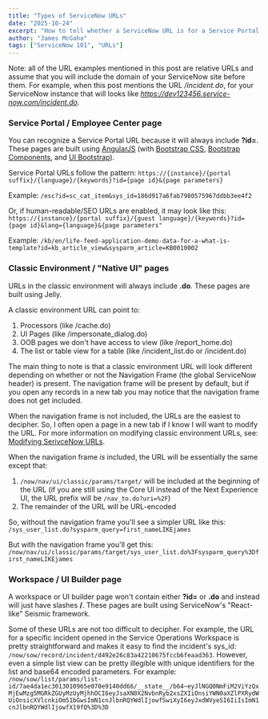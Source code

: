 ```yaml
---
title: "Types of ServiceNow URLs"
date: "2025-10-24"
excerpt: "How to tell whether a ServiceNow URL is for a Service Portal, Classic Environment, or Workspace page."
author: "James McGaha"
tags: ["ServiceNow 101", "URLs"]
---
```

Note: all of the URL examples mentioned in this post are relative URLs and assume that you will include the domain of your ServiceNow site before them. For example, when this post mentions the URL */incident.do*, for your ServiceNow instance that will looks like *https://dev123456.service-now.com/incident.do*.
### Service Portal / Employee Center page
You can recognize a Service Portal URL because it will always include **?id=**. These pages are built using [AngularJS](https://code.angularjs.org/1.5.9/docs/api) (with [Bootstrap CSS](https://getbootstrap.com/docs/3.3/css/), [Bootstrap Components](https://getbootstrap.com/docs/3.3/components/), and [UI Bootstrap](https://angular-ui.github.io/bootstrap/versioned-docs/1.2.5/)).

Service Portal URLs follow the pattern:
`https://{instance}/{portal suffix}/{language}/{keywords}?id={page id}&{page parameters}`

Example: `/esc?id=sc_cat_item&sys_id=186d917a6fab7980575967ddbb3ee4f2`

Or, if human-readable/SEO URLs are enabled, it may look like this:
`https://{instance}/{portal suffix}/{guest language}/{keywords}?id={page id}&lang={language}&{page parameters"`

Example: `/kb/en/life-feed-application-demo-data-for-a-what-is-template?id=kb_article_view&sysparm_article=KB0010002`
### Classic Environment / "Native UI" pages
URLs in the classic environment will always include **.do**. These pages are built using Jelly.

A classic environment URL can point to:
1. Processors (like /cache.do)
2. UI Pages (like /impersonate_dialog.do)
3. OOB pages we don't have access to view (like /report_home.do)
4. The list or table view for a table (like /incident_list.do or /incident.do)

The main thing to note is that a classic environment URL will look different depending on whether or not the Navigation Frame (the global ServiceNow header) is present. The navigation frame will be present by default, but if you open any records in a new tab you may notice that the navigation frame does not get included.

When the navigation frame is not included, the URLs are the easiest to decipher. So, I often open a page in a new tab if I know I will want to modify the URL. For more information on modifying classic environment URLs, see: [Modifying SerivceNow URLs](modifying-servicenow-urls.html).

When the navigation frame *is* included, the URL will be essentially the same except that:
1. `/now/nav/ui/classic/params/target/` will be included at the beginning of the URL (if you are still using the Core UI instead of the Next Experience UI, the URL prefix will be `/nav_to.do?uri=%2F`)
2. The remainder of the URL will be URL-encoded

So, without the navigation frame you'll see a simpler URL like this: `/sys_user_list.do?sysparm_query=first_nameLIKEjames`

But with the navigation frame you'll get this: `/now/nav/ui/classic/params/target/sys_user_list.do%3Fsysparm_query%3Dfirst_nameLIKEjames`
### Workspace / UI Builder page
A workspace or UI builder page won't contain either **?id=** or **.do** and instead will just have slashes **/**. These pages are built using ServiceNow's "React-like" Seismic framework.

Some of these URLs are not too difficult to decipher. For example, the URL for a specific incident opened in the Service Operations Workspace is pretty straightforward and makes it easy to find the incident's sys_id: `/now/sow/record/incident/d492e26c83a42210675fccb6feaad363`. However, even a simple list view can be pretty illegible with unique identifiers for the list and base64 encoded parameters. For example: `/now/sow/list/params/list-id/7ae4da1ec3013010965e070e9140dd66/__state__/b64~eyJlNGQ0NmFiM2ViYzQxMjEwMzg5MGRkZGUyMzUyMjhhOCI6eyJsaXN0X2NvbnRyb2xsZXIiOnsiYWN0aXZlPXRydWUiOnsicXVlcnkiOm51bGwsImN1cnJlbnRQYWdlIjowfSwiXyI6eyJxdWVyeSI6IiIsImN1cnJlbnRQYWdlIjowfX19fQ%3D%3D`